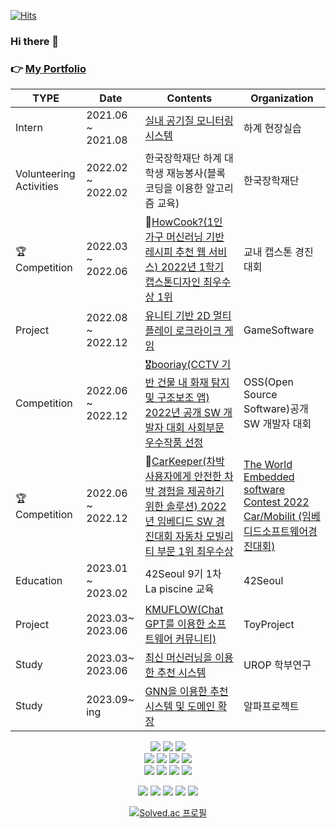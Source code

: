[![Hits](https://hits.seeyoufarm.com/api/count/incr/badge.svg?url=https%3A%2F%2Fgithub.com%2Fjunyong1111&count_bg=%2379C83D&title_bg=%23555555&icon=&icon_color=%23E7E7E7&title=hits&edge_flat=false)](https://hits.seeyoufarm.com)

### Hi there 👋 
<!--   
### 👉 [My Portfolio](https://bit.ly/junyong)


| TYPE | Date | Contents | Organization |
| --- | --- | --- | --- |
| 🎓Education | 2021.03 ~ 2024.02 | 국민대학교 소프트웨어전공 | Kookmin University |
| Intern | 2021.06 ~ 2021.08 | [실내 공기질 모니터링 시스템](https://github.com/junyong1111/Air-Quality-KMU) | KMU 하계 현장실습 |
|Extracurricular Activities|2022.01 ~ 2022. 12 | [Kookmin University Embedded Robotics Society KOBOT(국민대학교 임베디드 로봇 학술 동아리 11th)](https://github.com/KOBOTBOARD-11)| [KOBOT (Kookmin University Embedded Robotics Society)](https://github.com/kmu-kobot)|
| Volunteering Activities | 2022.02 ~ 2022.02 | 한국장학재단 하계 대학생 재능봉사(블록코딩을 이용한 알고리즘 교육) | 한국장학재단 |
| 🏆Competition | 2022.03 ~ 2022.06 | 🥇[HowCook?(1인 가구 머신러닝 기반 레시피 추천 웹 서비스) 2022년 1학기 캡스톤디자인 최우수상 1위](https://github.com/kookmin-sw/capstone-2022-10) | KMU(교내 캡스톤 경진대회) |
| Project | 2022.08 ~ 2022.12 | [유니티 기반 2D 멀티플레이 로크라이크 게임](https://github.com/2022-2-gamesoftware-legend-team/the_legend_game) | Kookmin University |
| Competition | 2022.06 ~ 2022.12 | [🎖️booriay(CCTV 기반 건물 내 화재 탐지 및 구조보조 앱) 2022년 공개 SW 개발자 대회 사회부문 우수작품 선정](https://github.com/KOBOTBOARD-11/OSS_2022) | OSS(Open Source Software)공개 SW 개발자 대회 |
| 🏆Competition | 2022.06 ~ 2022.12 | 🥇[CarKeeper(차박 사용자에게 안전한 차박 경험을 제공하기 위한 솔루션) 2022년 임베디드 SW 경진대회 자동차 모빌리티 부문 1위 최우수상](https://github.com/KOBOTBOARD-11/2022ESWContest_mobility_6017) | [The World Embedded software Contest 2022 Car/Mobilit (임베디드소프트웨어경진대회)](https://www.eswcontest.or.kr/community/notice.php?ptype=view&idx=4384&page=1&code=notice) |
| Education | 2023.01 ~ 2023.02 | 42Seoul 9기 1차 La piscine 교육 | 42Seoul |
| Project | 2023.03~ 2023.06 | [KMUFLOW(Chat GPT를 이용한 소프트웨어 커뮤니티)](https://github.com/junyong1111/OOAD-KMUFLOW-) | Kookmin University |
| Study | 2023.03~ 2023.06 | [최신 머신러닝을 이용한 추천 시스템](https://github.com/junyong1111/UROP) | KMU(UROP 학부연구) |
| Study | 2023.09~ ing | [GNN을 이용한 추천시스템 및 도메인 확장](https://github.com/junyong1111/AlphaProject-GNN) | KMU(알파프로젝트) |
   -->

### 👉 [My Portfolio]([https://junyong1111.notion.site/edad4818ced64d42ab300b4cdba9ab81?pvs=4])

| TYPE | Date | Contents | Organization |
| --- | --- | --- | --- |
| Intern | 2021.06 ~ 2021.08 | [실내 공기질 모니터링 시스템](https://github.com/junyong1111/Air-Quality-KMU) | 하계 현장실습 |
| Volunteering Activities | 2022.02 ~ 2022.02 | 한국장학재단 하계 대학생 재능봉사(블록코딩을 이용한 알고리즘 교육) | 한국장학재단 |
| 🏆Competition | 2022.03 ~ 2022.06 | 🥇[HowCook?(1인 가구 머신러닝 기반 레시피 추천 웹 서비스) 2022년 1학기 캡스톤디자인 최우수상 1위](https://github.com/kookmin-sw/capstone-2022-10) | 교내 캡스톤 경진대회 |
| Project | 2022.08 ~ 2022.12 | [유니티 기반 2D 멀티플레이 로크라이크 게임](https://github.com/2022-2-gamesoftware-legend-team/the_legend_game) | GameSoftware |
| Competition | 2022.06 ~ 2022.12 | [🎖️booriay(CCTV 기반 건물 내 화재 탐지 및 구조보조 앱) 2022년 공개 SW 개발자 대회 사회부문 우수작품 선정](https://github.com/KOBOTBOARD-11/OSS_2022) | OSS(Open Source Software)공개 SW 개발자 대회 |
| 🏆Competition | 2022.06 ~ 2022.12 | 🥇[CarKeeper(차박 사용자에게 안전한 차박 경험을 제공하기 위한 솔루션) 2022년 임베디드 SW 경진대회 자동차 모빌리티 부문 1위 최우수상](https://github.com/KOBOTBOARD-11/2022ESWContest_mobility_6017) | [The World Embedded software Contest 2022 Car/Mobilit (임베디드소프트웨어경진대회)](https://www.eswcontest.or.kr/community/notice.php?ptype=view&idx=4384&page=1&code=notice) |
| Education | 2023.01 ~ 2023.02 | 42Seoul 9기 1차 La piscine 교육 | 42Seoul |
| Project | 2023.03~ 2023.06 | [KMUFLOW(Chat GPT를 이용한 소프트웨어 커뮤니티)](https://github.com/junyong1111/OOAD-KMUFLOW-) | ToyProject |
| Study | 2023.03~ 2023.06 | [최신 머신러닝을 이용한 추천 시스템](https://github.com/junyong1111/UROP) | UROP 학부연구 |
| Study | 2023.09~ ing | [GNN을 이용한 추천시스템 및 도메인 확장](https://github.com/junyong1111/AlphaProject-GNN) | 알파프로젝트 |
   
 

      
   
  
   

   <div align="center">
      
   <img src="https://img.shields.io/badge/Android Studio-3DDC84?style=for-the-badge&logo=Android Studio&logoColor=white"> 
    <img src="https://img.shields.io/badge/Visual Studio Code-007ACC?style=for-the-badge&logo=Visual Studio Code&logoColor=white"> 
    <img src="https://img.shields.io/badge/Unity-000000?style=for-the-badge&logo=Unity&logoColor=white"> 
    
   

   <div align="center">
   
   <img src="https://img.shields.io/badge/raspberry-A22846?style=for-the-badge&logo=RaspberryPi&logoColor=white"> 
   <img src="https://img.shields.io/badge/Arduino-00979D?style=for-the-badge&logo=arduino&logoColor=white">
   <img src="https://img.shields.io/badge/YOLO-00FFFF?style=for-the-badge&logo=YOLO&logoColor=white">
   <img src="https://img.shields.io/badge/TensorFlow-FF6F00?style=for-the-badge&logo=TensorFlow&logoColor=white">
     
      
   <div align="center">
     
   <img src="https://img.shields.io/badge/Amazon AWS-232F3E?style=for-the-badge&logo=Amazon AWS&logoColor=white">
<!--    <img src="https://img.shields.io/badge/Amazon S3-569A31?style=for-the-badge&logo=Amazon S3&logoColor=white"> -->
   <img src="https://img.shields.io/badge/Firebase-FFCA28?style=for-the-badge&logo=Firebase&logoColor=white">
   
  
   <img src="https://img.shields.io/badge/Flutter-02569B?style=for-the-badge&logo=Flutter&logoColor=white">
   <img src="https://img.shields.io/badge/React-61DAFB?style=for-the-badge&logo=React&logoColor=white">

      
   <img src="https://img.shields.io/badge/C-3766AB?style=for-the-badge&logo=C&logoColor=white"/></a>
   <img src="https://img.shields.io/badge/c++-00599C?style=for-the-badge&logo=c%2B%2B&logoColor=white"/></a> 
   <img src="https://img.shields.io/badge/Python-437DD2?style=for-the-badge&logo=Python&logoColor=white"/></a>
   <img src="https://img.shields.io/badge/Java-6C5FDD?style=for-the-badge&logo=java&logoColor=white"/></a>
   <img src="https://img.shields.io/badge/dart-0175C2?style=for-the-badge&logo=dart&logoColor=white"/></a>
   

   
   </div>
   
 
   
   
 
 <!--![Anurag's GitHub stats](https://github-readme-stats.vercel.app/api?username=anuraghazra&show_icons=true&theme=radical) -->
<!-- ![junyong1111's github stats](https://github-readme-stats.vercel.app/api?username=junyong1111&show_icons=true&theme=dark)   -->


  [![Solved.ac
프로필](http://mazassumnida.wtf/api/v2/generate_badge?boj=jypark93)](https://solved.ac/jypark93)
<!--
 ![profile](http://mazandi.herokuapp.com/api?handle=jypark93&theme=white)


 -->
 
 </div>

<!--
**junyong1111/junyong1111** is a ✨ _special_ ✨ repository because its `README.md` (this file) appears on your GitHub profile.
[![junyong1111's github stats](https://github-readme-stats.vercel.app/api/top-langs/?username=junyong1111&show_icons=true&hide_border=true&title_color=004386&icon_color=004386&layout=compact)](https://github.com/junyong1111/github-readme-stats)


Here are some ideas to get you started:
커밋스테이트 방법

![본인ID's github stats](https://github-readme-stats.vercel.app/api?username=본인ID&show_icons=true)
[![본인ID's github stats](https://github-readme-stats.vercel.app/api/top-langs/?username=본인ID&show_icons=true&hide_border=true&title_color=004386&icon_color=004386&layout=compact)](https://github.com/본인ID)

링크뱃지 만들기
https://simpleicons.org/?q=git
https://pgmjun.tistory.com/21


- 🔭 I’m currently working on ...
- 🌱 I’m currently learning ...
- 👯 I’m looking to collaborate on ...
- 🤔 I’m looking for help with ...
- 💬 Ask me about ...
- 📫 How to reach me: ...
- 😄 Pronouns: ...
- ⚡ Fun fact: ...
  <div align="center">
   
   <a href="https://junyong1111.github.io/" target="_blank"><img src="https://img.shields.io/badge/Gitblog-22222?style=flat-square&logo=&logoColor=white"/></a>
   [![Gmail Badge](https://img.shields.io/badge/Gmail-d14836?style=flat-square&logo=Gmail&logoColor=white&link=mailto:snugyun01@gmail.com)](mailto:jypark93@kookmin.ac.kr)
  
 
-->
